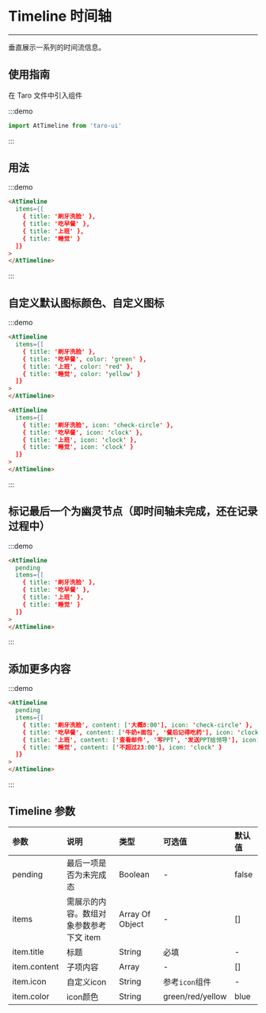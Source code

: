 # Timeline 时间轴

---

垂直展示一系列的时间流信息。

## 使用指南

在 Taro 文件中引入组件

:::demo
```js
import AtTimeline from 'taro-ui'
```
:::

## 用法

:::demo
```html
<AtTimeline 
  items={[
    { title: '刷牙洗脸' }, 
    { title: '吃早餐' }, 
    { title: '上班' }, 
    { title: '睡觉' }
  ]}
>
</AtTimeline>
```
:::

## 自定义默认图标颜色、自定义图标

:::demo
```html
<AtTimeline 
  items={[
    { title: '刷牙洗脸' }, 
    { title: '吃早餐', color: 'green' }, 
    { title: '上班', color: 'red' }, 
    { title: '睡觉', color: 'yellow' }
  ]}
>
</AtTimeline>

<AtTimeline 
  items={[
    { title: '刷牙洗脸', icon: 'check-circle' }, 
    { title: '吃早餐', icon: 'clock' }, 
    { title: '上班', icon: 'clock' }, 
    { title: '睡觉', icon: 'clock' }
  ]}
>
</AtTimeline>
```
:::

## 标记最后一个为幽灵节点（即时间轴未完成，还在记录过程中）

:::demo
```html
<AtTimeline 
  pending 
  items={[
    { title: '刷牙洗脸' }, 
    { title: '吃早餐' }, 
    { title: '上班' }, 
    { title: '睡觉' }
  ]}
>
</AtTimeline>
```
:::

## 添加更多内容

:::demo
```html
<AtTimeline 
  pending 
  items={[
    { title: '刷牙洗脸', content: ['大概8:00'], icon: 'check-circle' }, 
    { title: '吃早餐', content: ['牛奶+面包', '餐后记得吃药'], icon: 'clock' }, 
    { title: '上班', content: ['查看邮件', '写PPT', '发送PPT给领导'], icon: 'clock' }, 
    { title: '睡觉', content: ['不超过23:00'], icon: 'clock' }
  ]}
>
</AtTimeline>
```
:::


## Timeline 参数

| 参数         | 说明                                    | 类型            | 可选值           | 默认值 |
|:-------------|:----------------------------------------|:----------------|:-----------------|:-------|
| pending      | 最后一项是否为未完成态                  | Boolean         | -                | false  |
| items        | 需展示的内容。数组对象参数参考下文 item | Array Of Object | -                | []     |
| item.title   | 标题                                    | String          | 必填             | -      |
| item.content | 子项内容                                | Array           | -                | []     |
| item.icon    | 自定义icon                              | String          | 参考`icon`组件   | -      |
| item.color   | icon颜色                                | String          | green/red/yellow | blue   |
